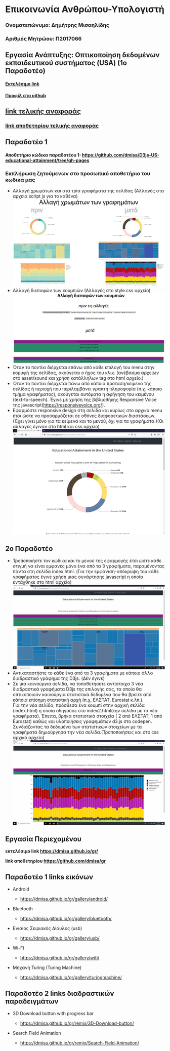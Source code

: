 # Επικοινωνία Ανθρώπου-Υπολογιστή
### Ονοματεπώνυμο: Δημήτρης Μισαηλίδης
### Αριθμός Μητρώου: Π2017066
## Εργασία Ανάπτυξης: Οπτικοποίηση δεδομένων εκπαιδευτικού συστήματος (USA) (1o Παραδοτέο)
#### [Εκτελέσιμο link]( https://dmisa.github.io/D3js-US-educational-attainment/ '[Εκτελέσιμο link')
#### [Προφίλ στο github]( https://github.com/dmisa 'Προφίλ στο github')
## [link τελικής αναφοράς](https://dmisa.github.io/HCI-Final-Report/)
### [link αποθετηρίου τελικής αναφοράς](https://github.com/dmisa/HCI-Final-Report)

## Παραδοτέο 1
#### Αποθετήριο κώδικα παραδοτέου 1:  https://github.com/dmisa/D3js-US-educational-attainment/tree/gh-pages
### Εκπλήρωση ζητούμενων στο προσωπικό αποθετήριο του κωδικά μας
* Αλλαγή χρωμάτων και στα τρία γραφήματα της σελίδας (Αλλαγές στα αρχεία script js για το καθένα)
![](color1.jpg)
* Αλλαγή διεπαφών των κουμπιών (Αλλαγές στο style.css αρχείο)
![](color2.jpg)
* Όταν το ποντίκι διέρχεται επάνω από κάθε επιλογή του menu στην κορυφή της σελίδας, ακούγεται ο ήχος του κλικ. (ανέβασμα αρχείων στο
asset/sound και χρήση κατάλληλων tag στο html αρχείο.)
* Όταν το ποντίκι διέρχεται πάνω από κάποια πρόταση/κείμενο της σελίδας ή περιοχή που περιλαμβάνει γραπτή πληροφορία (π.χ. κάποιο τμήμα γραφήματος), ακούγεται αυτόματα η αφήγηση του κειμένου (text-to-speech). Έγινε με χρήση της βιβλιοθήκης Responsive Voice της javascript(https://responsivevoice.org/). 
* Εφαρμόστε responsive design στη σελίδα και κυρίως στο αρχικό menu έτσι ώστε να προσαρμόζεται σε οθόνες διαφορετικών διαστάσεων. (Έχει γίνει μόνο για τα κείμενα και το μενού, όχι για τα γραφήματα.)(Οι αλλαγές έγιναν στο html και css αρχείο)
![](responsive.gif)
## 2ο Παραδοτέο
* Τροποποιήστε τον κώδικα και το μενού της εφαρμογής έτσι ώστε κάθε στιγμή να είναι εμφανές μόνο ένα από τα 3 γραφήματα, παραμένοντας πάντα στη σελίδα index.html. (Για την εμφάνιση-απόκρυψη του κάθε γραφήματος έγινε χρήση μιας συνάρτησης javascript η οποία εντάχθηκε στο html αρχείο)
![2.1](2.1.gif)
* Αντικαταστήστε το κάθε ένα από τα 3 γραφήματα με κάποιο άλλο διαδραστικό γράφημα της D3js. (Δέν έγινε)
* Σε μια καινούργια σελίδα, να τοποθετήσετε αντίστοιχα 3 νέα διαδραστικά γραφήματα D3js της επιλογής σας, τα οποία θα οπτικοποιούν καινούργια στατιστικά δεδομένα που θα βρείτε από κάποια επίσημη στατιστική αρχή (π.χ. ΕΛΣΤΑΤ, Eurostat κ.λπ.). \
Για την νέα σελίδα, πρόσθεσα ένα κουμπί στην αρχική σελίδα (index.html) η οποία οδηγούσε στο index2.html(την σελίδα με τα νέα γραφήματα). Έπειτα, βρήκα στατιστικά στοιχεία ( 2 από ΕΛΣΤΑΤ, 1 από Eurostat) καθώς και υλοποιήσεις γραφημάτων d3.js στο codepen. Συνδιάζοντας τα δεδομένα των στατιστικών στοιχείων με τα γραφήματα δημιούργησα την νέα σελίδα.(Τροποποιήσεις και στο css αρχικό αρχείο)
![2.3](2.3.gif)


## Εργασία Περιεχομένου
**εκτελέσιμο link https://dmisa.github.io/gr/**

**link αποθετηρίου https://github.com/dmisa/gr**


## Παραδοτέο 1 links εικόνων

* Android

  * https://dmisa.github.io/gr/gallery/android/

* Bluetooth

  * https://dmisa.github.io/gr/gallery/bluetooth/

* Ενιαίος Σειριακός Δίαυλος (usb)

  * https://dmisa.github.io/gr/gallery/usb/

* Wi-Fi

  * https://dmisa.github.io/gr/gallery/wifi/

* Μηχανή Turing (Turing Machine)

  * https://dmisa.github.io/gr/gallery/turingmachine/
  
 ## Παραδοτέο 2 links διαδραστικών παραδειγμάτων
* 3D Download button with progress bar
  
  * https://dmisa.github.io/gr/remix/3D-Download-button/

* Search Field Animation 

  * https://dmisa.github.io/gr/remix/Search-Field-Animation/
